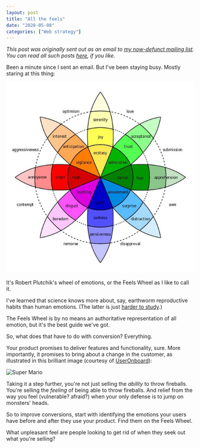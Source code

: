 ```yaml
---
layout: post
title: "All the feels"
date: "2020-05-08"
categories: ["Web strategy"]
---
```


_This post was originally sent out as an email to [my now-defunct mailing list](https://briandavidhall.com/newsletters-are-bad-actually/). You can read all such posts [here](https://briandavidhall.com/category/newsletter/), if you like._

Been a minute since I sent an email. But I've been staying busy. Mostly staring at this thing:

![](/images/plutchik-wheel.jpg)

It's Robert Plutchik's wheel of emotions, or the Feels Wheel as I like to call it.

I've learned that science knows more about, say, earthworm reproductive habits than human emotions. (The latter is just [harder to study](https://twitter.com/briandavidhall/status/1256283602888900609).)

The Feels Wheel is by no means an authoritative representation of all emotion, but it's the best guide we've got.

So, what does that have to do with conversion? Everything.

Your product promises to deliver features and functionality, sure. More importantly, it promises to bring about a change in the customer, as illustrated in this brilliant image (courtesy of [UserOnboard](https://www.useronboard.com/features-vs-benefits/)):

![Super Mario](/images/mario-water.png)

Taking it a step further, you're not just selling the _ability_ to throw fireballs. You're selling the _feeling_ of being able to throw fireballs. And relief from the way you feel (vulnerable? afraid?) when your only defense is to jump on monsters' heads.

So to improve conversions, start with identifying the emotions your users have before and after they use your product. Find them on the Feels Wheel.

What unpleasant feel are people looking to get rid of when they seek out what you're selling?
